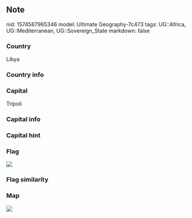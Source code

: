 ## Note
nid: 1574587965346
model: Ultimate Geography-7c473
tags: UG::Africa, UG::Mediterranean, UG::Sovereign_State
markdown: false

### Country
Libya

### Country info


### Capital
Tripoli

### Capital info


### Capital hint


### Flag
<img src="ug-flag-libya.svg">

### Flag similarity


### Map
<img src="ug-map-libya.png">
